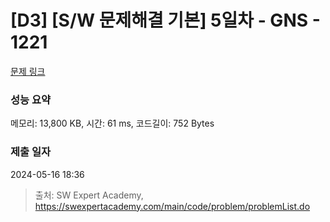 # [D3] [S/W 문제해결 기본] 5일차 - GNS - 1221 

[문제 링크](https://swexpertacademy.com/main/code/problem/problemDetail.do?contestProbId=AV14jJh6ACYCFAYD) 

### 성능 요약

메모리: 13,800 KB, 시간: 61 ms, 코드길이: 752 Bytes

### 제출 일자

2024-05-16 18:36



> 출처: SW Expert Academy, https://swexpertacademy.com/main/code/problem/problemList.do